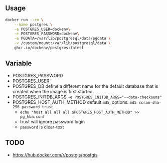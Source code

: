 ## Usage
```bash
docker run --rm \
    --name postgres \
    -e POSTGRES_USER=dockenv\
    -e POSTGRES_PASSWORD=dockenv\
    -e PGDATA=/var/lib/postgresql/data/pgdata \
    -v /custom/mount:/var/lib/postgresql/data \
    ghcr.io/dockenv/postgres:latest
```

## Variable
- POSTGRES_PASSWORD
- POSTGRES_USER
- POSTGRES_DB define a different name for the default database that is created when the image is first started.
- POSTGRES_INITDB_ARGS `-e POSTGRES_INITDB_ARGS="--data-checksums"`
- POSTGRES_HOST_AUTH_METHOD default `md5`, options: `md5 scram-sha-256 password trust`
  - `echo "host all all all $POSTGRES_HOST_AUTH_METHOD" >> pg_hba.conf`
  - trust will ignore password login
  - `password` is clear-text

## TODO
- https://hub.docker.com/r/postgis/postgis